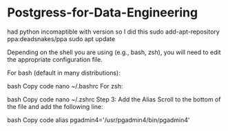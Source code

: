 # Postgress-for-Data-Engineering


had python incomaptible with version so I did this sudo add-apt-repository ppa:deadsnakes/ppa
sudo apt update



Depending on the shell you are using (e.g., bash, zsh), you will need to edit the appropriate configuration file.

For bash (default in many distributions):

bash
Copy code
nano ~/.bashrc
For zsh:

bash
Copy code
nano ~/.zshrc
Step 3: Add the Alias
Scroll to the bottom of the file and add the following line:

bash
Copy code
alias pgadmin4='/usr/pgadmin4/bin/pgadmin4'



